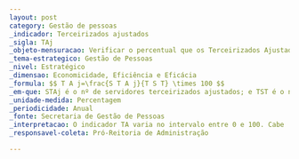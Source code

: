 ```yaml
---
layout: post
category: Gestão de pessoas
_indicador: Terceirizados ajustados
_sigla: TAj
_objeto-mensuracao: Verificar o percentual que os Terceirizados Ajustados  representam no total de Terceirizados da Instituição 
_tema-estrategico: Gestão de Pessoas 
_nivel: Estratégico 
_dimensao: Economicidade, Eficiência e Eficácia 
_formula: $$ T A j=\frac{S T A j}{T S T} \times 100 $$
_em-que: STAj é o nº de servidores terceirizados ajustados; e TST é o nº total de servidores terceirizados.
_unidade-medida: Percentagem  
_periodicidade: Anual 
_fonte: Secretaria de Gestão de Pessoas 
_interpretacao: O indicador TA varia no intervalo entre 0 e 100. Cabe  salientar que esse índice demonstra a relação entre os  terceirizados Ajustados da Instituição que estão ajustados,  ou seja, com a quantidade necessária de terceirizados para  o desempenho das funções e a quantidade de terceirizados  da Instituição. Quando mais próximo de 100 esse índice  chegar, a Instituição estará próxima de ter 100% de  preenchimento do quadro de terceirizados necessários. 
_responsavel-coleta: Pró-Reitoria de Administração  

---
```


